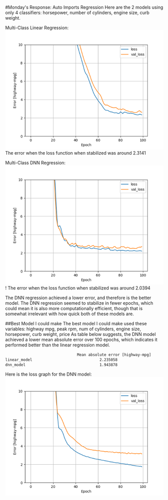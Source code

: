 #Monday's Response: Auto Imports Regression
Here are the 2 models using only 4 classifiers: horsepower, number of cylinders, engine size, curb weight.

Multi-Class Linear Regression:
![img.png](images/img_mon2.png)
The error when the loss function when stabilized was around 2.3141

Multi-Class DNN Regression:
![img_2.png](images/img_2_mon2.png)!
The error when the loss function when stabilized was around 2.0394

The DNN regression achieved a lower error, and therefore is the better model. The DNN regression seemed to stabilize in fewer epochs, which could mean it is also more computationally efficient, though that is somewhat irrelevant with how quick both of these models are.


##Best Model I could make
The best model I could make used these variables: highway mpg, peak rpm, num of cylinders, engine size, horsepower, curb weight, price
As table below suggests, the DNN model achieved a lower mean absolute error over 100 epochs, which indicates it performed better than the linear regression model.

                                    Mean absolute error [highway-mpg]
    linear_model                              2.235058
    dnn_model                                 1.943878

Here is the loss graph for the DNN model:
![img_3.png](images/img_3_mon2.png)